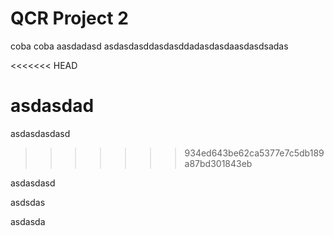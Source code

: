 # QCR Project 2


coba coba
aasdadasd
asdasdasddasdasddadasdasdaasdasdsadas


<<<<<<< HEAD

asdasdad
=======
asdasdasdasd
>>>>>>> 934ed643be62ca5377e7c5db189a87bd301843eb

asdasdasd


asdsdas

asdasda